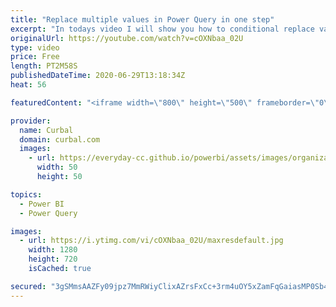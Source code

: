 ```yaml
---
title: "Replace multiple values in Power Query in one step"
excerpt: "In todays video I will show you how to conditional replace values in one step without adding new columns in Power Query, Enjoy!!  Chapters: 00:00 Intro & Problem description 00:36 Replace values the normal way 01:37 The solution Done!  Here you can download all the pbix files: https://curbal.com/donwload-center"
originalUrl: https://youtube.com/watch?v=cOXNbaa_02U
type: video
price: Free
length: PT2M58S
publishedDateTime: 2020-06-29T13:18:34Z
heat: 56

featuredContent: "<iframe width=\"800\" height=\"500\" frameborder=\"0\" src=\"https://www.youtube.com/embed/cOXNbaa_02U\" allow=\"accelerometer; autoplay; encrypted-media; gyroscope; picture-in-picture\" allowfullscreen></iframe>"

provider:
  name: Curbal
  domain: curbal.com
  images:
    - url: https://everyday-cc.github.io/powerbi/assets/images/organizations/curbal.com-50x50.jpg
      width: 50
      height: 50

topics:
  - Power BI
  - Power Query

images:
  - url: https://i.ytimg.com/vi/cOXNbaa_02U/maxresdefault.jpg
    width: 1280
    height: 720
    isCached: true

secured: "3gSMmsAAZFy09jpz7MmRWiyClixAZrsFxCc+3rm4uOY5xZamFqGaiasMP0Sb4M6ATKNVSglYgcAxp3QP3qKqWBlQRQsGuhNtOxgghJSHDTxoRhAj4QZBCzfD3Yt5FYqYLn2iJvrFzUr7Mp+YZeIW3R3KiWNMPSX6Ml2kQ9Z6vCZCGmXklNxCIaqy1dWsqJlvezMhBfvGOxRfkRC49/FyANYsIyUCcBU48wz7ZgGHflNd0b4NkX02iXhBj7lWy4a92gp8FMorY5ha/HnI6wfhBnyuDmJj/T+NUrhVsYBWdkuvpoUyDl2fjh005PPTKI+ZFHWhINp01VYdscZMrn5rBij7Tb12a4PPWVGWC2Rh4TJSii3aqwBA0hCGt1mFDZU00LKrLOLilA/BDW9uVoWKL+aCP3ytDZuFF/TMV7LgE8k=;0yWJcjHftYv/sNQin5nvtA=="
---
```



